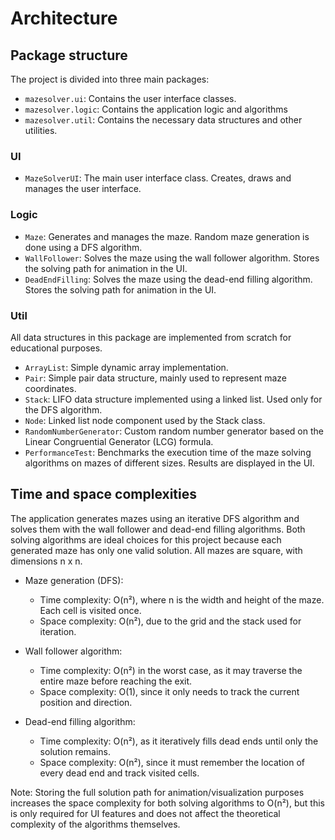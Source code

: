 # Architecture

## Package structure

The project is divided into three main packages:

- `mazesolver.ui`: Contains the user interface classes.
- `mazesolver.logic`: Contains the application logic and algorithms
- `mazesolver.util`: Contains the necessary data structures and other utilities.

### UI

- `MazeSolverUI`: The main user interface class. Creates, draws and manages the user interface.

### Logic

- `Maze`: Generates and manages the maze. Random maze generation is done using a DFS algorithm.
- `WallFollower`: Solves the maze using the wall follower algorithm. Stores the solving path for animation in the UI.
- `DeadEndFilling`: Solves the maze using the dead-end filling algorithm. Stores the solving path for animation in the UI.

### Util

All data structures in this package are implemented from scratch for educational purposes.

- `ArrayList`: Simple dynamic array implementation.
- `Pair`: Simple pair data structure, mainly used to represent maze coordinates.
- `Stack`: LIFO data structure implemented using a linked list. Used only for the DFS algorithm.
- `Node`: Linked list node component used by the Stack class.
- `RandomNumberGenerator`: Custom random number generator based on the Linear Congruential Generator (LCG) formula.
- `PerformanceTest`: Benchmarks the execution time of the maze solving algorithms on mazes of different sizes. Results are displayed in the UI.

## Time and space complexities

The application generates mazes using an iterative DFS algorithm and solves them with the wall follower and dead-end filling algorithms. Both solving algorithms are ideal choices for this project because each generated maze has only one valid solution. All mazes are square, with dimensions n x n.

- Maze generation (DFS):
  - Time complexity: O(n²), where n is the width and height of the maze. Each cell is visited once.
  - Space complexity: O(n²), due to the grid and the stack used for iteration.

- Wall follower algorithm:
  - Time complexity: O(n²) in the worst case, as it may traverse the entire maze before reaching the exit.
  - Space complexity: O(1), since it only needs to track the current position and direction.

- Dead-end filling algorithm:
  - Time complexity: O(n²), as it iteratively fills dead ends until only the solution remains.
  - Space complexity: O(n²), since it must remember the location of every dead end and track visited cells.

Note: Storing the full solution path for animation/visualization purposes increases the space complexity for both solving algorithms to O(n²), but this is only required for UI features and does not affect the theoretical complexity of the algorithms themselves.